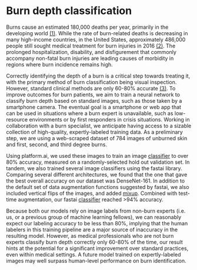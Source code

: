 # Burn depth classification

Burns cause an estimated 180,000 deaths
per year, primarily in the developing world
[(1)](https://www.who.int/news-room/fact-sheets/detail/burns).
While the rate of burn-related deaths is decreasing in many
high-income countries, in the United States, approximately 486,000
people still sought medical treatment for burn injuries in 2016
[(2)](https://ameriburn.org/who-we-are/media/burn-incidence-fact-sheet/).
The prolonged hospitalization, disability, and disfigurement that commonly
accompany non-fatal burn injuries are leading causes of morbidity in
regions where burn incidence remains high.

Correctly identifying the depth of a burn is a critical step towards
treating it, with the primary method of burn classification being visual
inspection.  However, standard clinical methods are only 60-80% accurate
[(3)](https://www.sciencedirect.com/science/article/abs/pii/S0305417900001182?via%3Dihub).
To improve outcomes for burn patients, we aim to train a neural network
to classify burn depth based on standard images, such as those taken by
a smartphone camera.  The eventual goal is a smartphone or web app that
can be used in situations where a burn expert is unavailable, such as
low-resource environments or by first responders in crisis situations.
Working in collaboration with a burn specialist, we anticipate having
access to a sizable collection of high-quality, expertly-labeled training
data.  As a preliminary step, we are using a web-scraped dataset of 784
images of unburned skin and first, second, and third degree burns.

Using platform.ai, we used these images to train an image
[classifier](https://platform.ai/app/imageTraining/projects/ahJzfnBsYXRmb3JtLWFpLXByb2RyUwsSBFVzZXIiHEZUSXdNOThIazVlT2Q0ajJnWFpQRGV5WG42dTEMCxIHUHJvamVjdCIgMzIxZDVhNzA3OGExNDNiOWFkYmY1NmJiYTI2NDc5NWIM)
to over 80% accuracy, measured on a randomly-selected hold out
validation set.  In tandem, we also trained several image classifiers
using the fastai library.  Comparing several different architectures,
we found that the one that gave the best overall accuracy on our dataset
was DenseNet-161.  In addition to the default set of data augmentation
functions suggested by fastai, we also included vertical flips of
the images, and added [mixup](https://arxiv.org/abs/1710.09412).
Combined with test-time augmentation, our fastai
[classifier](https://github.com/fellowship/platform-demos3/blob/master/Burn/burn2.ipynb)
reached >94% accuracy.

Because both our models rely on image labels from non-burn experts
(i.e. us, or a previous group of machine learning fellows), we can
reasonably expect our labeling accuracy to be less than 80%, implying
that the human labelers in this training pipeline are a major source of
inaccuracy in the resulting model.  However, as medical professionals
who are not burn experts classify burn depth correctly only 60-80% of the
time, our result hints at the potential for a significant improvement over
standard practices, even within medical settings.  A future model trained
on expertly-labeled images may well surpass human-level performance on
burn identification.

